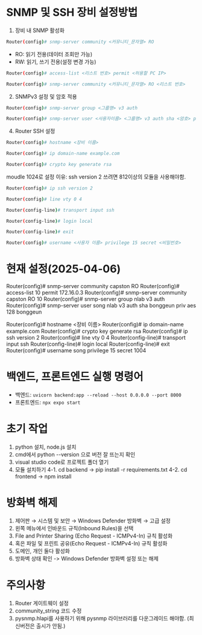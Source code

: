 # SNMP 및 SSH 장비 설정방법
1. 장비 내 SNMP 활성화
```sh
Router(config)# snmp-server community <커뮤니티_문자열> RO
```
 - RO: 읽기 전용(데이터 조회만 가능)
 - RW: 읽기, 쓰기 전용(설정 변경 가능)

```sh
Router(config)# access-list <리스트 번호> permit <허용할 PC IP>
```
```sh
Router(config)# snmp-server community <커뮤니티_문자열> RO <리스트 번호>
```

2. SNMPv3 설정 및 암호 적용
```sh
Router(config)# snmp-server group <그룹명> v3 auth
```
```sh
Router(config)# snmp-server user <사용자이름> <그룹명> v3 auth sha <암호> priv aes 128 <암호>
```
4. Router SSH 설정
```sh
Router(config)# hostname <장비 이름>
```
```sh
Router(config)# ip domain-name example.com
```
```sh
Router(config)# crypto key generate rsa
```
moudle 1024로 설정
이유: ssh version 2 쓰려면 812이상의 모듈을 사용해야함.
```sh
Router(config)# ip ssh version 2
```
```sh
Router(config)# line vty 0 4
```
```sh
Router(config-line)# transport input ssh
```
```sh
Router(config-line)# login local
```
```sh
Router(config-line)# exit
```
```sh
Router(config)# username <사용자 이름> privilege 15 secret <비밀번호>
```

# 현재 설정(2025-04-06)
Router(config)# snmp-server community capston RO
Router(config)# access-list 10 permit 172.16.0.3
Router(config)# snmp-server community capston RO 10
Router(config)# snmp-server group nlab v3 auth
Router(config)# snmp-server user song nlab v3 auth sha bonggeun priv aes 128 bonggeun

Router(config)# hostname <장비 이름>
Router(config)# ip domain-name example.com
Router(config)# crypto key generate rsa
Router(config)# ip ssh version 2
Router(config)# line vty 0 4
Router(config-line)# transport input ssh
Router(config-line)# login local
Router(config-line)# exit
Router(config)# username song privilege 15 secret 1004

# 백엔드, 프론트엔드 실행 명령어
 - 백엔드:
```uvicorn backend:app --reload --host 0.0.0.0 --port 8000 ```
 - 프론트엔드: ```npx expo start ```

# 초기 작업
1. python 설치, node.js 설치
2. cmd에서 python --version 으로 버전 잘 뜨는지 확인
3. visual studio code로 프로젝트 폴더 열기
4. 모듈 설치하기
4-1. cd backend -> pip install -r requirements.txt
4-2. cd frontend -> npm install

# 방화벽 해제
1. 제어판 → 시스템 및 보안 → Windows Defender 방화벽 → 고급 설정
2. 왼쪽 메뉴에서 인바운드 규칙(Inbound Rules)을 선택
3. File and Printer Sharing (Echo Request - ICMPv4-In) 규칙 활성화
4. 혹은 파일 및 프린트 공유(Echo Request - ICMPv4-In) 규칙 활성화
5. 도메인, 개인 둘다 활성화
6. 방화벽 상태 확인 -> Windows Defender 방화벽 설정 또는 해제

# 주의사항
1. Router 게이트웨이 설정
2. community_string 코드 수정
3. pysnmp.hlapi를 사용하기 위해 pysnmp 라이브러리를 다운그레이드 해야함. (최신버전은 출시가 안됨.)
